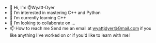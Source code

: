 - 👋 Hi, I’m @Wyatt-Dyer
- 👀 I’m interested in mastering C++ and Python
- 🌱 I’m currently learning C++
- 💞️ I’m looking to collaborate on ...
- 📫 How to reach me
      Send me an email at wyattjdyer@Gmail.com if you like anything I've worked on or if you'd like to learn with me!

<!---
Wyatt-Dyer/Wyatt-Dyer is a ✨ special ✨ repository because its `README.md` (this file) appears on your GitHub profile.
You can click the Preview link to take a look at your changes.
--->
